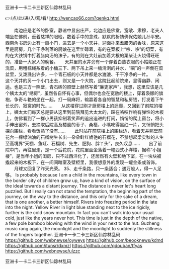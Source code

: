 
亚洲卡一卡二卡三新区仙踪林乱码




👉/点/此/进/入/观/看/ http://wencao66.com?qenkq.html




　　南边应是老爷的卧室，静谧中显出庄严，北边应是佛堂，宽敞、肃穆，老夫人端坐在佛前，垂着慈祥的眼睑，数着手中的念珠，默默的祈祷佛保佑她儿孙平安。　　西南角书房边上有一扇小门，进去是一个小天井，迎面扑来煮腊肉的香味，原来这里是厨房，几个干净利落的厨娘在这里忙碌着，有的在案板上“哆、哆”的切菜，有的在大铁锅中打着腊肉汤的沫子，有的则在大灶前加着大根的栗柴让火烧得旺旺的，准备一大家人的晚餐。　　天井里的水井旁有一个穿着白族衣服的小姑娘正在洗菜，用粗棕绳系着的小桶三下、两下吊上来一桶清洌的井水，“唰”的一声倒在菜盆里，又泼溅出许多，一个青石板的小天井都是水漉漉、干干净净的一片。　　从这个天井的另一个小门出去，则又是一个大院，这院比起前院来，显得幽静、闲适。也是三方一照壁，青石砖的照壁上赫然写着“廉吏家声”，我想，这里应该是几个姨太太的“绣房”，虽然各自怀有心事，但偶尔也会在宽敞的楼上，穿着袅娜的旗袍，争奇斗艳的坐在一起，打一局麻将，输赢着各自的智慧和私房钱，打发着下午长长的、寂寞的时光……　　从这楼穿过刚才厨房楼上的迴廊，又回到了前院的楼上，姨太太们每天总是要从这里到前院拜见大太太的，踩在咯吱作响有弹性的木板上，仿佛看到了一群小男孩抑制着笑声的追出追进的打闹，悄悄的爬上窗台，将小手伸出窗外，去摘取后院高及楼窗的枣子、桑椹，小嘴吃得黑红一片，又悄悄把头探向围栏，看看饭熟了没有……　　此时站在前院楼上的围栏边，看着天井照壁前花台一棵绿油油的石榴树生长出一朵朵鲜红娇艳的石榴花，不禁想起梁实秋的人生至高境界“天棚、鱼缸、石榴树、先生、肥狗、胖丫头”，良久叹息……　　出了前院中门，再往里走，是一个后花院，花院里面坐落着一幢西式小洋楼，据称“小姐楼”，是当年小姐的闺房，只不过西洋化了，还居然有火壁和地下室，在一块块被撬起来的木板下，在一间间暗室及壁柜里，我很想意外的发现一罐金条或首饰。
　　月球又回复了昨天光荣。
	35、走千条路，只一条适合；遇万般人，得一人足够。
Is probably because I am a child in the mountains, like every town in the border city of children grow up, have a kind of vision, on the surface of the ideal towards a distant journey.
The distance is never let's heart long puzzled.
But I really can not stand the temptation, the beginning part of the journey, on the way to the distance, and this only for the sake of a dream, that is one another, a better himself.
Rivers into freezing period in the late into the night.
Yellow River in light blue standing next to the ice rigidly, further is the cold snow mountain.
In fact you can't walk into your usual cold, just like the years never hot.
This time is just in the depth of the native, a few pole bamboo blowing with the wind in your next to the hut.
Guzheng music rang again, the moonlight and the moonlight to suddenly the stillness of the fingers together.
亚洲卡一卡二卡三新区仙踪林乱码 https://github.com/webnewse/oyweys
https://github.com/beooknews/kdmd
https://github.com/itunsr/dxmzl
https://github.com/qdouban/tfyas
https://github.com/webnewse/ulzzc





亚洲卡一卡二卡三新区仙踪林乱码
